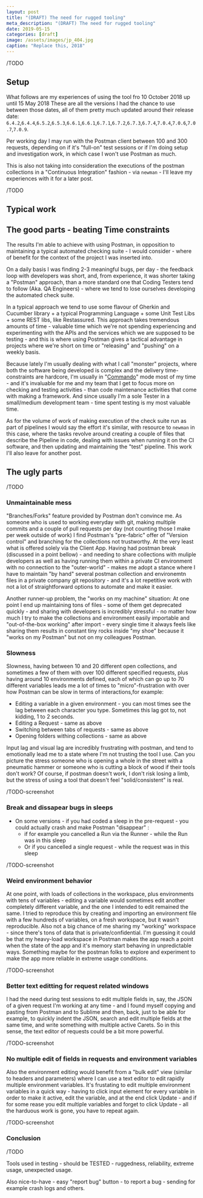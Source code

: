```yaml
---
layout: post
title: "(DRAFT) The need for rugged tooling"
meta_description: "(DRAFT) The need for rugged tooling"
date: 2019-05-15
categories: [draft]
image: /assets/images/jp_404.jpg
caption: "Replace this, 2018"
---
```


/TODO

## Setup

What follows are my experiences of using the tool fro 10 October 2018 up until 15 May 2018
These are all the versions I had the chance to use between those dates, all of them pretty much updated around their release date: `6.4.2`,`6.4.4`,`6.5.2`,`6.5.3`,`6.6.1`,`6.6.1`,`6.7.1`,`6.7.2`,`6.7.3`,`6.7.4`,`7.0.4`,`7.0.6`,`7.0.7`,`7.0.9`.

Per working day I may run with the Postman client between 100 and 300 requests, depending on if it's "full-on" test sessions or if I'm doing setup and investigation work, in which case I won't use Postman as much.

This is also not taking into consideration the executions of the postman collections in a "Continuous Integration" fashion - via `newman` - I'll leave my experiences with it for a later post.

/TODO

## Typical work

## The good parts - beating Time constraints

The results I'm able to achieve with using Postman, in opposition to maintaining a typical automated checking suite - I would consider - where of benefit for the context of the project I was inserted into.

On a daily basis I was finding 2-3 meaningful bugs, per day - the feedback loop with developers was short, and, from experience, it was shorter taking a "Postman" approach, than a more standard one that Coding Testers tend to follow (Aka. QA Engineers) - where we tend to lose ourselves developing the automated check suite.

In a typical approach we tend to use some flavour of Gherkin and Cucumber library + a typical Programming Language + some Unit Test Libs + some REST libs, like Restassured. This approach takes tremendous amounts of time - valuable time which we're not spending experiencing and experimenting with the APIs and the services which we are supposed to be testing - and this is where using Postman gives a tactical advantage in projects where we're short on time or "releasing" and "pushing" on a weekly basis.

Because lately I'm usually dealing with what I call "monster" projects, where both the software being developed is complex and the delivery time-constraints are hardcore, I'm usually in "[Commando](TODO_RAID-ST_link)" mode most of my time - and it's invaluable for me and my team that I get to focus more on checking and testing activities - than code maintenance activities that come with making a framework. And since usually I'm a sole Tester in a small/medium development team - time spent testing is my most valuable time.

As for the volume of work of making execution of the check suite run as part of pipelines I would say the effort it's similar, with resource to `newman` in this case, where the tasks revolve around creating a couple of files that describe the Pipeline in code, dealing with issues when running it on the CI software, and then updating and maintaining the "test" pipeline. This work I'll also leave for another post.

## The ugly parts

/TODO

### Unmaintainable mess

"Branches/Forks" feature provided by Postman don't convince me. As someone who is used to working everyday with git, making multiple commits and a couple of pull requests per day (not counting those I make per week outside of work) I find Postman's "pre-fabric" offer of "Version control" and branching for the collections not trustworthy. At the very least what is offered solely via the Client App. Having had postman break (discussed in a point bellow) - and needing to share collections with muliple developers as well as having running them within a private CI environment with no connection to the "outer-world" - makes me adopt a stance where I have to maintain "by hand" several postman collection and environemtn files in a private company git repository - and it's a lot repetitive work with not a lot of straightforward options to automate and make it easier.

Another runner-up problem, the "works on my machine" situation: At one point I end up maintaining tons of files - some of them get deprecated quickly - and sharing with developers is incredibly stressful - no matter how much I try to make the collections and environment easily importable and "out-of-the-box working" after import - every single time it always feels like sharing them results in constant tiny rocks inside "my shoe" because it "works on my Postman" but not on my colleagues Postman.

### Slowness

Slowness, having between 10 and 20 different open collections, and sometimes a few of them with over 100 different specified requests, plus having around 10 environments defined, each of which can go up to 70 different variables leads me a lot of times to "micro"-frustration with over how Postman can be slow in terms of interactions,for example:

- Editing a variable in a given environment - you can most times see the lag between each character you type. Sometimes this lag got to, not kidding, 1 to 2 seconds.
- Editing a Request - same as above
- Switching between tabs of requests - same as above
- Opening folders withing collections - same as above

Input lag and visual lag are incredibly frustrating with postman, and tend to emotionally lead me to a state where I'm not trusting the tool I use. Can you picture the stress someone who is opening a whole in the street with a pneumatic hammer or someone who is cutting a block of wood if their tools don't work? Of course, if postman doesn't work, I don't risk losing a limb, but the stress of using a tool that doesn't feel "solid/consistent" is real.

/TODO-screenshot

### Break and dissapear bugs in sleeps

- On some versions - if you had coded a sleep in the pre-request - you could actually crash and make Postman "disappear" :
	- if for example you cancelled a Run via the Runner - while the Run was in this sleep
	- Or if you cancelled a single request - while the request was in this sleep

/TODO-screenshot

### Weird environment behavior

At one point, with loads of collections in the workspace, plus environments with tens of variables - editing a variable would sometimes edit another completely different variable, and the one I intended to edit remained the same. I tried to reproduce this by creating and importing an environment file with a few hundreds of variables, on a fresh workspace, but it wasn't reproducible. Also not a big chance of me sharing my "working" workspace - since there's tons of data that is private/confidential. I'm guessing it could be that my heavy-load workspace in Postman makes the app reach a point when the state of the app and it's memory start behaving in unpredictable ways. Something maybe for the postman folks to explore and experiment to make the app more reliable in extreme usage conditions.

/TODO-screenshot


### Better text editting for request related windows

I had the need during test sessions to edit multiple fields in, say, the JSON of a given request I'm working at any time - and I found myself copying and pasting from Postman and to Sublime and then, back, just to be able for example, to quickly indent the JSON, search and edit multiple fields at the same time, and write something with multiple active Carets. So in this sense, the text editor of requests could be a bit more powerful.

/TODO-screenshot

### No multiple edit of fields in requests and environment variables

Also the environment editing would benefit from a "bulk edit" view (similar to headers and parameters) where I can use a text editor to edit rapidly multiple environment variables.
It's frustating to edit multiple environment variables in a quick way - having to click input element for every variable in order to make it active, edit the variable, and at the end click Update - and if for some rease you edit multiple variables and forget to click Update - all the harduous work is gone, you have to repeat again.

/TODO-screenshot

### Conclusion

/TODO

Tools used in testing - should be TESTED - ruggedness, reliability, extreme usage, unexpected usage.

Also nice-to-have - easy "report bug" button - to report a bug - sending for example crash logs and others.
